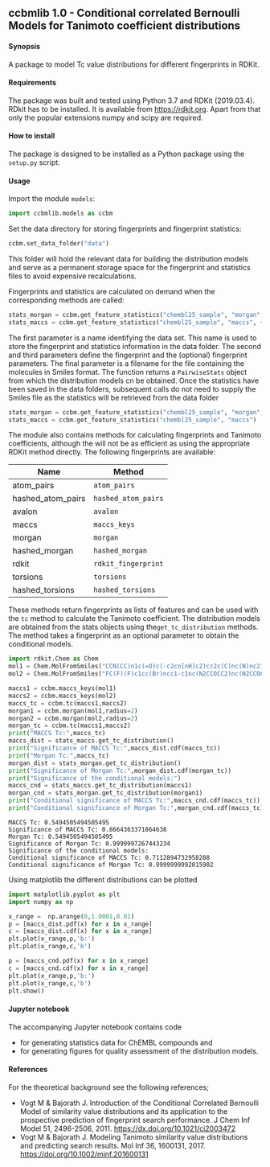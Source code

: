 ## ccbmlib 1.0 - Conditional correlated Bernoulli Models for Tanimoto coefficient distributions

#### Synopsis
A package to model Tc value distributions for different fingerprints in RDKit.

#### Requirements

The package was built and tested using Python 3.7 and RDKit (2019.03.4).
RDkit has to be installed. It is available from https://rdkit.org.
Apart from that only the popular extensions numpy and scipy are required.

#### How to install

The package is designed to be installed as a Python package using the ``setup.py`` script.

#### Usage

Import the module ``models``:
```Python
import ccbmlib.models as ccbm
```
Set the data directory for storing fingerprints and fingerprint statistics:
```Python
ccbm.set_data_folder("data")
```
This folder will hold the relevant data for building the distribution models and serve as a permanent 
storage space for the fingerprint and statistics files to avoid expensive recalculations.

Fingerprints and statistics are calculated on demand when the corresponding methods are called:
```Python
stats_morgan = ccbm.get_feature_statistics("chembl25_sample", "morgan", {"radius":2}, "chembl25_sample.smi")
stats_maccs = ccbm.get_feature_statistics("chembl25_sample", "maccs", {}, "chembl25_sample.smi")
```
The first parameter is a name identifying the data set. This name is used to store the fingerprint and statistics
information  in the data folder. The second and third parameters define the fingerprint and the (optional) fingerprint
parameters. The final parameter is a filename for the file containing the molecules in Smiles format.
The function returns a ``PairwiseStats`` object from which the distribution models cn be obtained.
Once the statistics have been saved in the data folders, subsequent calls do not need to supply the Smiles file as
the statistics will be retrieved from the data folder
```Python
stats_morgan = ccbm.get_feature_statistics("chembl25_sample", "morgan", {"radius":2})
stats_maccs = ccbm.get_feature_statistics("chembl25_sample", "maccs")
```

The module also contains methods for calculating fingerprints and Tanimoto coefficients, although the will not be as
efficient as using the appropriate RDKit method directly. The following fingerprints are available:

| Name | Method |
| ---- | ------ |
| atom_pairs | ``atom_pairs`` |
| hashed_atom_pairs | ``hashed_atom_pairs`` |
| avalon | ``avalon``|
| maccs | ``maccs_keys`` |
| morgan | ``morgan`` |
| hashed_morgan | ``hashed_morgan`` |
| rdkit | ``rdkit_fingerprint`` |
| torsions | ``torsions`` |
| hashed_torsions | ``hashed_torsions`` |

These methods return fingerprints as lists of features and can be used with the ``tc`` method to calculate the Tanimoto
coefficient. The distribution models are obtained from the stats objects using the``get_tc_distribution`` methods.
The method takes a fingerprint as an optional parameter to obtain the conditional models.

```Python
import rdkit.Chem as Chem
mol1 = Chem.MolFromSmiles("CCN(CC)n1c(=O)c(-c2cn[nH]c2)cc2c(C)nc(N)nc21")
mol2 = Chem.MolFromSmiles("FC(F)(F)c1cc(Br)ncc1-c1nc(N2CCOCC2)nc(N2CCOCC2)n1")

maccs1 = ccbm.maccs_keys(mol1)
maccs2 = ccbm.maccs_keys(mol2)
maccs_tc = ccbm.tc(maccs1,maccs2)
morgan1 = ccbm.morgan(mol1,radius=2)
morgan2 = ccbm.morgan(mol2,radius=2)
morgan_tc = ccbm.tc(maccs1,maccs2)
print("MACCS Tc:",maccs_tc)
maccs_dist = stats_maccs.get_tc_distribution()
print("Significance of MACCS Tc:",maccs_dist.cdf(maccs_tc))
print("Morgan Tc:",maccs_tc)
morgan_dist = stats_morgan.get_tc_distribution()
print("Significance of Morgan Tc:",morgan_dist.cdf(morgan_tc))
print("Significance of the conditional models:")
maccs_cnd = stats_maccs.get_tc_distribution(maccs1)
morgan_cnd = stats_morgan.get_tc_distribution(morgan1)
print("Conditional significance of MACCS Tc:",maccs_cnd.cdf(maccs_tc))
print("Conditional significance of Morgan Tc:",morgan_cnd.cdf(maccs_tc))
```

```
MACCS Tc: 0.5494505494505495
Significance of MACCS Tc: 0.8664363371864638
Morgan Tc: 0.5494505494505495
Significance of Morgan Tc: 0.9999997267443234
Significance of the conditional models:
Conditional significance of MACCS Tc: 0.7112894732958288
Conditional significance of Morgan Tc: 0.9999999992015902
```

Using matplotlib the different distributions can be plotted

```Python
import matplotlib.pyplot as plt
import numpy as np

x_range =  np.arange(0,1.0001,0.01)
p = [maccs_dist.pdf(x) for x in x_range]
c = [maccs_dist.cdf(x) for x in x_range]
plt.plot(x_range,p,'b:')
plt.plot(x_range,c,'b')

p = [maccs_cnd.pdf(x) for x in x_range]
c = [maccs_cnd.cdf(x) for x in x_range]
plt.plot(x_range,p,'b:')
plt.plot(x_range,c,'b')
plt.show()
```
#### Jupyter notebook

The accompanying Jupyter notebook contains code
- for generating statistics data for ChEMBL compounds and
- for generating figures for quality assessment of the distribution models.

#### References

For the theoretical background see the following references;
- Vogt M & Bajorath J.
  Introduction of the Conditional Correlated Bernoulli Model of similarity value distributions and its application
  to the prospective prediction of fingerprint search performance.
  J Chem Inf Model 51, 2496-2506, 2011. https://dx.doi.org/10.1021/ci2003472
- Vogt M & Bajorath J.
  Modeling Tanimoto similarity value distributions and predicting search results.
  Mol Inf 36, 1600131, 2017.  https://doi.org/10.1002/minf.201600131

